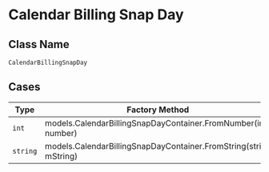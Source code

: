 
# Calendar Billing Snap Day

## Class Name

`CalendarBillingSnapDay`

## Cases

| Type | Factory Method |
|  --- | --- |
| `int` | models.CalendarBillingSnapDayContainer.FromNumber(int number) |
| `string` | models.CalendarBillingSnapDayContainer.FromString(string mString) |

